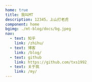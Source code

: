 ```yaml
---
home: true
title: 我叫MT
description: 12345，上山打老虎
component: home
bgimg: ./mt-blog/docs/bg.jpeg
nav:
  - text: 知乎
    link: /zhihu/
  - text: 博客
    link: /blog/
  - text: github
    link: https://github.com/txs1992
  - text: 关于我
    link: /my/
---
```

